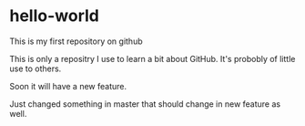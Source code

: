 hello-world
===========

This is my first repository on github

This is only a repositry I use to learn a bit about GitHub. It's probobly of little use to others.        
 
Soon it will have a new feature.

Just changed something in master that should change in new feature as well.
